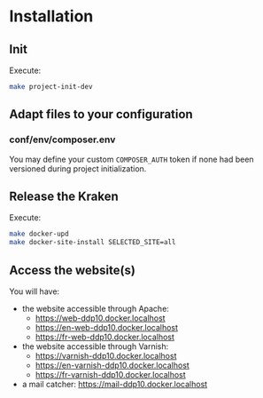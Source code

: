 # Installation

## Init

Execute:
```bash
make project-init-dev
```

## Adapt files to your configuration

### conf/env/composer.env

You may define your custom `COMPOSER_AUTH` token if none had been versioned
during project initialization.

## Release the Kraken

Execute:
```bash
make docker-upd
make docker-site-install SELECTED_SITE=all
```

## Access the website(s)

You will have:
* the website accessible through Apache:
  * https://web-ddp10.docker.localhost
  * https://en-web-ddp10.docker.localhost
  * https://fr-web-ddp10.docker.localhost
* the website accessible through Varnish:
  * https://varnish-ddp10.docker.localhost
  * https://en-varnish-ddp10.docker.localhost
  * https://fr-varnish-ddp10.docker.localhost
* a mail catcher: https://mail-ddp10.docker.localhost
